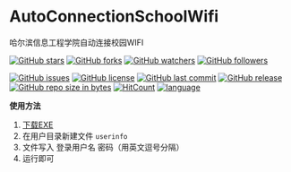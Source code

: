 # AutoConnectionSchoolWifi
哈尔滨信息工程学院自动连接校园WIFI

[![GitHub stars](https://img.shields.io/github/stars/itning/AutoConnectionSchoolWifi.svg?style=social&label=Stars)](https://github.com/itning/AutoConnectionSchoolWifi/stargazers)
[![GitHub forks](https://img.shields.io/github/forks/itning/AutoConnectionSchoolWifi.svg?style=social&label=Fork)](https://github.com/itning/AutoConnectionSchoolWifi/network/members)
[![GitHub watchers](https://img.shields.io/github/watchers/itning/AutoConnectionSchoolWifi.svg?style=social&label=Watch)](https://github.com/itning/AutoConnectionSchoolWifi/watchers)
[![GitHub followers](https://img.shields.io/github/followers/itning.svg?style=social&label=Follow)](https://github.com/itning?tab=followers)

[![GitHub issues](https://img.shields.io/github/issues/itning/AutoConnectionSchoolWifi.svg)](https://github.com/itning/AutoConnectionSchoolWifi/issues)
[![GitHub license](https://img.shields.io/github/license/itning/AutoConnectionSchoolWifi.svg)](https://github.com/itning/AutoConnectionSchoolWifi/blob/master/LICENSE)
[![GitHub last commit](https://img.shields.io/github/last-commit/itning/AutoConnectionSchoolWifi.svg)](https://github.com/itning/AutoConnectionSchoolWifi/commits)
[![GitHub release](https://img.shields.io/github/release/itning/AutoConnectionSchoolWifi.svg)](https://github.com/itning/AutoConnectionSchoolWifi/releases)
[![GitHub repo size in bytes](https://img.shields.io/github/repo-size/itning/AutoConnectionSchoolWifi.svg)](https://github.com/itning/AutoConnectionSchoolWifi)
[![HitCount](http://hits.dwyl.io/itning/AutoConnectionSchoolWifi.svg)](http://hits.dwyl.io/itning/AutoConnectionSchoolWifi)
[![language](https://img.shields.io/badge/language-C#-green.svg)](https://github.com/itning/AutoConnectionSchoolWifi)

**使用方法**

1. [下载EXE](https://github.com/itning/AutoConnectionSchoolWifi/releases)
2. 在用户目录新建文件 ``userinfo``
3. 文件写入 登录用户名 密码（用英文逗号分隔）
4. 运行即可
